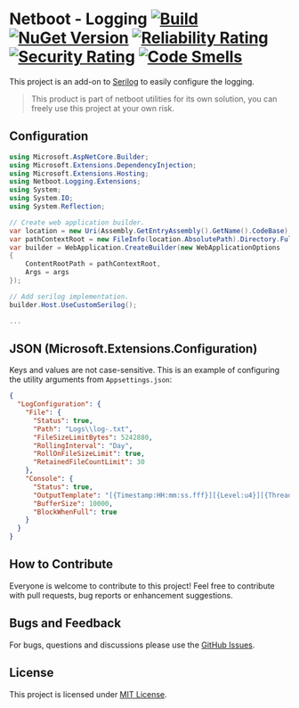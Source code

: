 # Netboot - Logging [![Build](https://github.com/NetbootCompany/Netboot-Logging/actions/workflows/build.yml/badge.svg)](https://github.com/NetbootCompany/Netboot-Logging/actions/workflows/build.yml) [![NuGet Version](http://img.shields.io/nuget/v/Netboot.Logging.svg?style=flat)](https://www.nuget.org/packages/Netboot.Logging/)  [![Reliability Rating](https://sonarqube.netboot.fr/api/project_badges/measure?project=netboot_logging&metric=reliability_rating)](https://sonarqube.netboot.fr/dashboard?id=netboot_logging) [![Security Rating](https://sonarqube.netboot.fr/api/project_badges/measure?project=netboot_logging&metric=security_rating)](https://sonarqube.netboot.fr/dashboard?id=netboot_logging) [![Code Smells](https://sonarqube.netboot.fr/api/project_badges/measure?project=netboot_logging&metric=code_smells)](https://sonarqube.netboot.fr/dashboard?id=netboot_logging)

This project is an add-on to [Serilog](https://serilog.net) to easily configure the logging.

> This product is part of netboot utilities for its own solution, you can freely use this project at your own risk.

## Configuration

```csharp
using Microsoft.AspNetCore.Builder;
using Microsoft.Extensions.DependencyInjection;
using Microsoft.Extensions.Hosting;
using Netboot.Logging.Extensions;
using System;
using System.IO;
using System.Reflection;

// Create web application builder.
var location = new Uri(Assembly.GetEntryAssembly().GetName().CodeBase);
var pathContextRoot = new FileInfo(location.AbsolutePath).Directory.FullName;
var builder = WebApplication.CreateBuilder(new WebApplicationOptions
{
    ContentRootPath = pathContextRoot,
    Args = args
});

// Add serilog implementation.
builder.Host.UseCustomSerilog();

...
```

## JSON (Microsoft.Extensions.Configuration)

Keys and values are not case-sensitive. This is an example of configuring the utility arguments from `Appsettings.json`:

```json
{
  "LogConfiguration": {
    "File": {
      "Status": true,
      "Path": "Logs\\log-.txt",
      "FileSizeLimitBytes": 5242880,
      "RollingInterval": "Day",
      "RollOnFileSizeLimit": true,
      "RetainedFileCountLimit": 30
    },
    "Console": {
      "Status": true,
      "OutputTemplate": "[{Timestamp:HH:mm:ss.fff}][{Level:u4}][{ThreadId}][{SourceContext}] {Message}{NewLine}{Exception}",
      "BufferSize": 10000,
      "BlockWhenFull": true
    }
  }
}
```

## How to Contribute

Everyone is welcome to contribute to this project! Feel free to contribute with pull requests, bug reports or enhancement suggestions.

## Bugs and Feedback

For bugs, questions and discussions please use the [GitHub Issues](https://github.com/NetbootCompany/Netboot-Logging/issues).

## License

This project is licensed under [MIT License](https://github.com/NetbootCompany/Netboot-Logging/blob/main/LICENSE).
